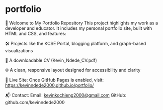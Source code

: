 # portfolio
👋 Welcome to My Portfolio Repository This project highlights my work as a developer and educator. It includes my personal portfolio site, built with HTML and CSS, and features:

🛠️ Projects like the KCSE Portal, blogging platform, and graph-based visualizations

📄 A downloadable CV (Kevin_Ndede_CV.pdf)

🌐 A clean, responsive layout designed for accessibility and clarity

🔗 Live Site: Once GitHub Pages is enabled, visit: https://kevinndede2000.github.io/portfolio/

📬 Contact: Email: kevinkochieng2000@gmail.com GitHub: github.com/kevinndede2000
